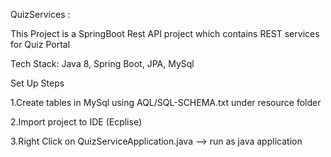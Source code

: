 QuizServices :

This Project is a SpringBoot Rest API project which contains REST services for Quiz Portal

Tech Stack: Java 8, Spring Boot, JPA, MySql

Set Up Steps

1.Create tables in MySql using AQL/SQL-SCHEMA.txt under resource folder

2.Import project to IDE (Ecplise)

3.Right Click on QuizServiceApplication.java --> run as java application
